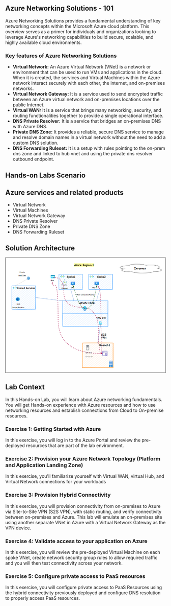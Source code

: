 ## Azure Networking Solutions - 101

Azure Networking Solutions provides a fundamental understanding of key networking concepts within the Microsoft Azure cloud platform. This overview serves as a primer for individuals and organizations looking to leverage Azure's networking capabilities to build secure, scalable, and highly available cloud environments.

### Key features of Azure Networking Solutions

  - **Virtual Network:** An Azure Virtual Network (VNet) is a network or environment that can be used to run VMs and applications in the cloud. When it is created, the services and Virtual Machines within the Azure network interact securely with each other, the internet, and on-premises networks.
  - **Virtual Network Gateway:** It is a service used to send encrypted traffic between an Azure virtual network and on-premises locations over the public Internet.
  - **Virtual WAN:** It is a service that brings many networking, security, and routing functionalities together to provide a single operational interface.
  - **DNS Private Resolver:** It is a service that bridges an on-premises DNS with Azure DNS.
  - **Private DNS Zone:** It provides a reliable, secure DNS service to manage and resolve domain names in a virtual network without the need to add a custom DNS solution.
  - **DNS Forwarding Ruleset:** It is a setup with rules pointing to the on-prem dns zone and linked to hub vnet and using the private dns resolver outbound endpoint.



## Hands-on Labs Scenario



## Azure services and related products

  - Virtual Network
  - Virtual Machines
  - Virtual Network Gateway
  - DNS Private Resolver
  - Private DNS Zone
  - DNS Forwarding Ruleset

## Solution Architecture

![](./Media/overview.png)

## Lab Context

In this Hands-on Lab, you will learn about Azure networking fundamentals. You will get Hands-on experience with Azure resources and how to use networking resources and establish connections from Cloud to On-premise resources.

### Exercise 1: Getting Started with Azure 

In this exercise, you will log in to the Azure Portal and review the pre-deployed resources that are part of the lab environment. 

### Exercise 2: Provision your Azure Network Topology (Platform and Application Landing Zone)

In this exercise, you'll familiarize yourself with Virtual WAN, virtual Hub, and Virtual Network connections for your workloads

###  Exercise 3: Provision Hybrid Connectivity 

In this exercise, you will provision connectivity from on-premises to Azure via Site-to-Site VPN (S2S VPN), with static routing, and verify connectivity between on-premises and Azure. This lab will emulate an on-premises site using another separate VNet in Azure with a Virtual Network Gateway as the VPN device.  

### Exercise 4: Validate access to your application on Azure 

In this exercise, you will review the pre-deployed Virtual Machine on each spoke VNet, create network security group rules to allow required traffic and you will then test connectivity across your network. 

### Exercise 5: Configure private access to PaaS resources 

In this exercise, you will configure private access to PaaS Resources using the hybrid connectivity previously deployed and configure DNS resolution to properly access PaaS resources.
